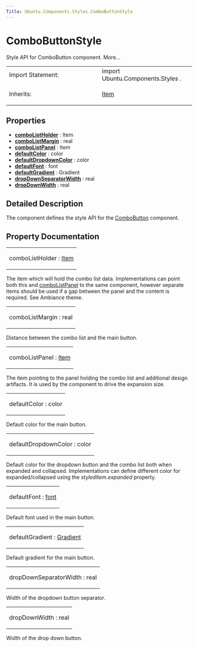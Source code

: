 ```yaml
---
Title: Ubuntu.Components.Styles.ComboButtonStyle
---
```

        
ComboButtonStyle
================

<span class="subtitle"></span>
Style API for ComboButton component. More...

<table>
<colgroup>
<col width="50%" />
<col width="50%" />
</colgroup>
<tbody>
<tr class="odd">
<td>Import Statement:</td>
<td>import Ubuntu.Components.Styles .</td>
</tr>
<tr class="even">
<td>Inherits:</td>
<td><p><a href="../sdk-14.10/QtQuick.Item.md">Item</a></p></td>
</tr>
</tbody>
</table>

<span id="properties"></span>
Properties
----------

-   ****[comboListHolder](#comboListHolder-prop)**** : Item
-   ****[comboListMargin](#comboListMargin-prop)**** : real
-   ****[comboListPanel](#comboListPanel-prop)**** : Item
-   ****[defaultColor](#defaultColor-prop)**** : color
-   ****[defaultDropdownColor](#defaultDropdownColor-prop)**** : color
-   ****[defaultFont](#defaultFont-prop)**** : font
-   ****[defaultGradient](#defaultGradient-prop)**** : Gradient
-   ****[dropDownSeparatorWidth](#dropDownSeparatorWidth-prop)**** : real
-   ****[dropDownWidth](#dropDownWidth-prop)**** : real

<span id="details"></span>
Detailed Description
--------------------

The component defines the style API for the [ComboButton](../Ubuntu.Components.ComboButton.md) component.

Property Documentation
----------------------

<table>
<colgroup>
<col width="100%" />
</colgroup>
<tbody>
<tr class="odd">
<td><p><span id="comboListHolder-prop"></span><span class="name">comboListHolder</span> : <span class="type"><a href="../sdk-14.10/QtQuick.Item.md">Item</a></span></p></td>
</tr>
</tbody>
</table>

The item which will hold the combo list data. Implementations can point both this and [comboListPanel](#comboListPanel-prop) to the same component, however separate items should be used if a gap between the panel and the content is required. See Ambiance theme.

<table>
<colgroup>
<col width="100%" />
</colgroup>
<tbody>
<tr class="odd">
<td><p><span id="comboListMargin-prop"></span><span class="name">comboListMargin</span> : <span class="type">real</span></p></td>
</tr>
</tbody>
</table>

Distance between the combo list and the main button.

<table>
<colgroup>
<col width="100%" />
</colgroup>
<tbody>
<tr class="odd">
<td><p><span id="comboListPanel-prop"></span><span class="name">comboListPanel</span> : <span class="type"><a href="../sdk-14.10/QtQuick.Item.md">Item</a></span></p></td>
</tr>
</tbody>
</table>

The item pointing to the panel holding the combo list and additional design artifacts. It is used by the component to drive the expansion size.

<table>
<colgroup>
<col width="100%" />
</colgroup>
<tbody>
<tr class="odd">
<td><p><span id="defaultColor-prop"></span><span class="name">defaultColor</span> : <span class="type">color</span></p></td>
</tr>
</tbody>
</table>

Default color for the main button.

<table>
<colgroup>
<col width="100%" />
</colgroup>
<tbody>
<tr class="odd">
<td><p><span id="defaultDropdownColor-prop"></span><span class="name">defaultDropdownColor</span> : <span class="type">color</span></p></td>
</tr>
</tbody>
</table>

Default color for the dropdown button and the combo list both when expanded and collapsed. Implementations can define different color for expanded/collapsed using the *styledItem.expanded* property.

<table>
<colgroup>
<col width="100%" />
</colgroup>
<tbody>
<tr class="odd">
<td><p><span id="defaultFont-prop"></span><span class="name">defaultFont</span> : <span class="type"><a href="http://doc.qt.io/qt-5/qml-font.html">font</a></span></p></td>
</tr>
</tbody>
</table>

Default font used in the main button.

<table>
<colgroup>
<col width="100%" />
</colgroup>
<tbody>
<tr class="odd">
<td><p><span id="defaultGradient-prop"></span><span class="name">defaultGradient</span> : <span class="type"><a href="QtQuick.Gradient.md">Gradient</a></span></p></td>
</tr>
</tbody>
</table>

Default gradient for the main button.

<table>
<colgroup>
<col width="100%" />
</colgroup>
<tbody>
<tr class="odd">
<td><p><span id="dropDownSeparatorWidth-prop"></span><span class="name">dropDownSeparatorWidth</span> : <span class="type">real</span></p></td>
</tr>
</tbody>
</table>

Width of the dropdown button separator.

<table>
<colgroup>
<col width="100%" />
</colgroup>
<tbody>
<tr class="odd">
<td><p><span id="dropDownWidth-prop"></span><span class="name">dropDownWidth</span> : <span class="type">real</span></p></td>
</tr>
</tbody>
</table>

Width of the drop down button.

